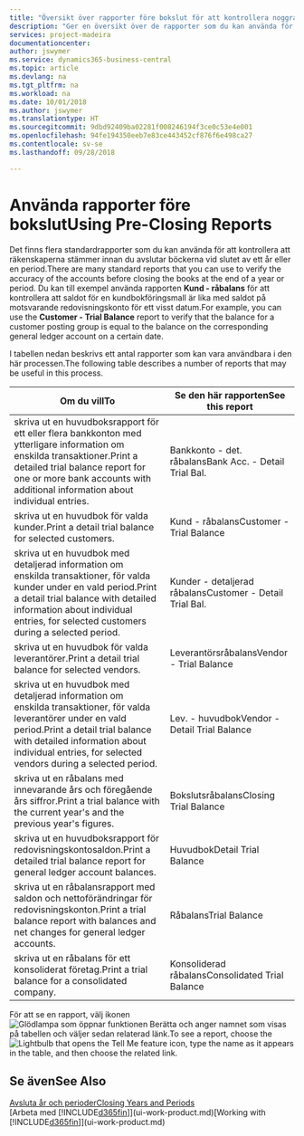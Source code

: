 ```yaml
---
title: "Översikt över rapporter före bokslut för att kontrollera noggrannheten för kontot | Microsoft Docs"
description: "Ger en översikt över de rapporter som du kan använda för att kontrollera att räkenskaperna stämmer innan du avslutar böckerna vid slutet av ett år eller en period."
services: project-madeira
documentationcenter: 
author: jswymer
ms.service: dynamics365-business-central
ms.topic: article
ms.devlang: na
ms.tgt_pltfrm: na
ms.workload: na
ms.date: 10/01/2018
ms.author: jswymer
ms.translationtype: HT
ms.sourcegitcommit: 9dbd92409ba02281f008246194f3ce0c53e4e001
ms.openlocfilehash: 94fe194350eeb7e83ce443452cf876f6e498ca27
ms.contentlocale: sv-se
ms.lasthandoff: 09/28/2018

---
```

# <a name="using-pre-closing-reports"></a><span data-ttu-id="6e3b2-103">Använda rapporter före bokslut</span><span class="sxs-lookup"><span data-stu-id="6e3b2-103">Using Pre-Closing Reports</span></span>
<span data-ttu-id="6e3b2-104">Det finns flera standardrapporter som du kan använda för att kontrollera att räkenskaperna stämmer innan du avslutar böckerna vid slutet av ett år eller en period.</span><span class="sxs-lookup"><span data-stu-id="6e3b2-104">There are many standard reports that you can use to verify the accuracy of the accounts before closing the books at the end of a year or period.</span></span> <span data-ttu-id="6e3b2-105">Du kan till exempel använda rapporten **Kund - råbalans** för att kontrollera att saldot för en kundbokföringsmall är lika med saldot på motsvarande redovisningskonto för ett visst datum.</span><span class="sxs-lookup"><span data-stu-id="6e3b2-105">For example, you can use the **Customer - Trial Balance** report to verify that the balance for a customer posting group is equal to the balance on the corresponding general ledger account on a certain date.</span></span>

<span data-ttu-id="6e3b2-106">I tabellen nedan beskrivs ett antal rapporter som kan vara användbara i den här processen.</span><span class="sxs-lookup"><span data-stu-id="6e3b2-106">The following table describes a number of reports that may be useful in this process.</span></span>

| <span data-ttu-id="6e3b2-107">Om du vill</span><span class="sxs-lookup"><span data-stu-id="6e3b2-107">To</span></span> | <span data-ttu-id="6e3b2-108">Se den här rapporten</span><span class="sxs-lookup"><span data-stu-id="6e3b2-108">See this report</span></span> |
| --- | --- |
| <span data-ttu-id="6e3b2-109">skriva ut en huvudboksrapport för ett eller flera bankkonton med ytterligare information om enskilda transaktioner.</span><span class="sxs-lookup"><span data-stu-id="6e3b2-109">Print a detailed trial balance report for one or more bank accounts with additional information about individual entries.</span></span> |<span data-ttu-id="6e3b2-110">Bankkonto - det. råbalans</span><span class="sxs-lookup"><span data-stu-id="6e3b2-110">Bank Acc. - Detail Trial Bal.</span></span> |
| <span data-ttu-id="6e3b2-111">skriva ut en huvudbok för valda kunder.</span><span class="sxs-lookup"><span data-stu-id="6e3b2-111">Print a detail trial balance for selected customers.</span></span> |<span data-ttu-id="6e3b2-112">Kund - råbalans</span><span class="sxs-lookup"><span data-stu-id="6e3b2-112">Customer - Trial Balance</span></span> |
| <span data-ttu-id="6e3b2-113">skriva ut en huvudbok med detaljerad information om enskilda transaktioner, för valda kunder under en vald period.</span><span class="sxs-lookup"><span data-stu-id="6e3b2-113">Print a detail trial balance with detailed information about individual entries, for selected customers during a selected period.</span></span> |<span data-ttu-id="6e3b2-114">Kunder - detaljerad råbalans</span><span class="sxs-lookup"><span data-stu-id="6e3b2-114">Customer - Detail Trial Bal.</span></span> |
| <span data-ttu-id="6e3b2-115">skriva ut en huvudbok för valda leverantörer.</span><span class="sxs-lookup"><span data-stu-id="6e3b2-115">Print a detail trial balance for selected vendors.</span></span> |<span data-ttu-id="6e3b2-116">Leverantörsråbalans</span><span class="sxs-lookup"><span data-stu-id="6e3b2-116">Vendor - Trial Balance</span></span> |
| <span data-ttu-id="6e3b2-117">skriva ut en huvudbok med detaljerad information om enskilda transaktioner, för valda leverantörer under en vald period.</span><span class="sxs-lookup"><span data-stu-id="6e3b2-117">Print a detail trial balance with detailed information about individual entries, for selected vendors during a selected period.</span></span> |<span data-ttu-id="6e3b2-118">Lev. - huvudbok</span><span class="sxs-lookup"><span data-stu-id="6e3b2-118">Vendor - Detail Trial Balance</span></span> |
| <span data-ttu-id="6e3b2-119">skriva ut en råbalans med innevarande års och föregående års siffror.</span><span class="sxs-lookup"><span data-stu-id="6e3b2-119">Print a trial balance with the current year's and the previous year's figures.</span></span> |<span data-ttu-id="6e3b2-120">Bokslutsråbalans</span><span class="sxs-lookup"><span data-stu-id="6e3b2-120">Closing Trial Balance</span></span> |
| <span data-ttu-id="6e3b2-121">skriva ut en huvudboksrapport för redovisningskontosaldon.</span><span class="sxs-lookup"><span data-stu-id="6e3b2-121">Print a detailed trial balance report for general ledger account balances.</span></span> |<span data-ttu-id="6e3b2-122">Huvudbok</span><span class="sxs-lookup"><span data-stu-id="6e3b2-122">Detail Trial Balance</span></span> |
| <span data-ttu-id="6e3b2-123">skriva ut en råbalansrapport med saldon och nettoförändringar för redovisningskonton.</span><span class="sxs-lookup"><span data-stu-id="6e3b2-123">Print a trial balance report with balances and net changes for general ledger accounts.</span></span> |<span data-ttu-id="6e3b2-124">Råbalans</span><span class="sxs-lookup"><span data-stu-id="6e3b2-124">Trial Balance</span></span> |
| <span data-ttu-id="6e3b2-125">skriva ut en råbalans för ett konsoliderat företag.</span><span class="sxs-lookup"><span data-stu-id="6e3b2-125">Print a trial balance for a consolidated company.</span></span> |<span data-ttu-id="6e3b2-126">Konsoliderad råbalans</span><span class="sxs-lookup"><span data-stu-id="6e3b2-126">Consolidated Trial Balance</span></span> |

<span data-ttu-id="6e3b2-127">För att se en rapport, välj ikonen ![Glödlampa som öppnar funktionen Berätta](media/ui-search/search_small.png "Berätta vad du vill göra") och anger namnet som visas på tabellen och väljer sedan relaterad länk.</span><span class="sxs-lookup"><span data-stu-id="6e3b2-127">To see a report, choose the ![Lightbulb that opens the Tell Me feature](media/ui-search/search_small.png "Tell me what you want to do") icon, type the name as it appears in the table, and then choose the related link.</span></span>

## <a name="see-also"></a><span data-ttu-id="6e3b2-128">Se även</span><span class="sxs-lookup"><span data-stu-id="6e3b2-128">See Also</span></span>
[<span data-ttu-id="6e3b2-129">Avsluta år och perioder</span><span class="sxs-lookup"><span data-stu-id="6e3b2-129">Closing Years and Periods</span></span>](year-close-years-periods.md)  
<span data-ttu-id="6e3b2-130">[Arbeta med [!INCLUDE[d365fin](includes/d365fin_md.md)]](ui-work-product.md)</span><span class="sxs-lookup"><span data-stu-id="6e3b2-130">[Working with [!INCLUDE[d365fin](includes/d365fin_md.md)]](ui-work-product.md)</span></span>


